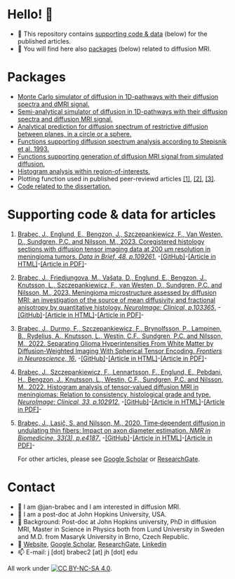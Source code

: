 # Hello! 👋
- 👀 This repository contains [supporting code & data](https://github.com/jan-brabec#supporting-code--data-for-articles) (below) for the published articles.
- 👀 You will find here also [packages](https://github.com/jan-brabec#packages) (below) related to diffusion MRI.

# Packages
- [Monte Carlo simulator of diffusion in 1D-pathways with their diffusion spectra and dMRI signal.](https://github.com/jan-brabec/undulating_fibers/tree/master/Monte%20Carlo)
- [Semi-analytical simulator of diffusion in 1D-pathways with their diffusion spectra and diffusion MRI signal.](https://github.com/jan-brabec/undulating_fibers/tree/master/Gaussian%20Sampling)
- [Analytical prediction for diffusion spectrum of restrictive diffusion between planes, in a circle or a sphere.](https://github.com/jan-brabec/undulating_fibers/tree/master/Analytical)
- [Functions supporting diffusion spectrum analysis according to Stepisnik et al. 1993.](https://github.com/jan-brabec/undulating_fibers/tree/master/Spectral%20Analysis/SA_functions)
- [Functions supporting generation of diffusion MRI signal from simulated diffusion.](https://github.com/jan-brabec/undulating_fibers/tree/master/Monte%20Carlo/MC_functions)
- [Histogram analysis within region-of-interests.](https://github.com/jan-brabec/tensor_valued_meningiomas_in_vivo/tree/main/Analysis)
- Plotting function used in published peer-reviewd articles [[1]](https://github.com/jan-brabec/tensor_valued_gliomas_in_vivo/tree/main/Analyze/figures), [[2]](https://github.com/jan-brabec/tensor_valued_meningiomas_in_vivo/tree/main/Analysis), [[3]](https://github.com/jan-brabec/undulating_fibers/tree/master/Spectral%20Analysis/plot_f).
- [Code related to the dissertation.](https://github.com/jan-brabec/kappa)

# Supporting code & data for articles
1. [Brabec, J., Englund, E., Bengzon, J., Szczepankiewicz, F., Van Westen, D., Sundgren, P.C. and Nilsson, M., 2023. Coregistered histology sections with diffusion tensor imaging data at 200 µm resolution in meningioma tumors. *Data in Brief, 48, p.109261.*](https://github.com/jan-brabec/microimaging_histology_DIB) -[[GitHub]](https://github.com/jan-brabec/microimaging_histology_DIB)-[[Article in HTML]](https://www.sciencedirect.com/science/article/pii/S2352340923003803)-[[Article in PDF]](https://pdf.sciencedirectassets.com/311593/1-s2.0-S2352340923X00031/1-s2.0-S2352340923003803/main.pdf?X-Amz-Security-Token=IQoJb3JpZ2luX2VjEPX%2F%2F%2F%2F%2F%2F%2F%2F%2F%2FwEaCXVzLWVhc3QtMSJGMEQCIQCYA7cQSS4TJNt5bzIzfYY2biPRiejFEiSr6FpBrdkDDAIfYBvZ1gLNGiOfA2nva3ZJuTb5XYadXsGzmjTTVsFbByq8BQiO%2F%2F%2F%2F%2F%2F%2F%2F%2F%2F8BEAUaDDA1OTAwMzU0Njg2NSIMv0rhQ45k7TXC4ygfKpAFnsWdxeKHSnrmS9glnZKkVHV%2F9dgMa4IqRrOc7aGyXF%2FNMM6%2Fh4ISmKvRnDVJl2l4OS0MepzSw%2F6rOuMSar%2BtkPRtqfKvGIwYazNodCJH9kKBkd3Lh75KK%2BCcYmVioeN7Ck7G5dSpCW8ZBivz6kILGqlkzHpEjIf3%2BCTtVqLiBM3X62DhunYy%2FnZ4ceMafKl%2BhosARKZ8MvtqqNU5OTsF2H9w3HZPg7coFbYEDqR7QV8MCXrbUk2Ao%2Fmon09pSXYrTEfniV4nD61dPGAqmabwWqCUr%2BZoEtYoCFg%2BQHrH458g7rQZc9Pogj1Pk0Be9n7wyWxGc7jg3DpItNiopokCVqyXY7sMbzQVheUg3Vdx1AU8Capyl3GCYpitGutu0wnD2Jbk9V5I4RAkyYVOFdymcw%2FH8G55jIScg%2BkKzaG335sXd5saaza3u%2F4XhRJlEXu0uWNV8sscGSL3whyprzJt8OJLXiOcL3J4GU%2BjvTqsXX4wy%2Bdq%2FhHvt%2Bp4NfhCqw8FTUhR4rSY2v3ZjbMMugXo6c7cBW1QSCXFqN7FUUShhm%2BavbUIgzUS2IQOkPf%2BOn3Ufp2mUkKO9hVBhIb%2BoPTJekKCXdk3oXf7B%2B1F%2Bq7IAMt%2Fe3kuDoe04wGEEuITqNktQnKQYhqWti%2BoEnFhshHBn7t94Xe34O3ci3k11J3EyE3t0ZYImw3PF2WDO5lwDJt5kw2qLVub%2F8iHLvGsyZ7IPju07Rwfc8T3vdauxhX4MZzs8BCdLd2Js1STm2g8b058SThXo0MwIyilOwL%2FPUz1M%2FKbOvAbaDg3%2FyD1zy1elLRB8mnvTuuClH61z6zFexqfZgmqWegBBDeeKavtzG63TjIZWkTEfSjxsxLEo1EfCr0w%2FJWUpgY6sgEztt4OR7CHm78%2FHbsgoVLJf4FQwU99gKOOQwdRq5tRA%2Fi4xqQaHv0ByBy%2BintbQqozoqcP3lQiqgxTOgfmO5uyy8fl6cKj%2FxtFpPVSf70dV8IbC1f7fjyf1vTgCP3PH0frGFSdaTFWobjLi4ygEWJ8H6sD4QQjPGAUOtrnCyetrzonjrhNj60jbllbNHT5CAL%2BpDSFw6vuWCHS%2BhdiiXncZaNXjE6ail72s2EsGt15Ox%2F1&X-Amz-Algorithm=AWS4-HMAC-SHA256&X-Amz-Date=20230729T140746Z&X-Amz-SignedHeaders=host&X-Amz-Expires=300&X-Amz-Credential=ASIAQ3PHCVTY62RKTA65%2F20230729%2Fus-east-1%2Fs3%2Faws4_request&X-Amz-Signature=ebbe12496a739b9d47f9831b2babf469b66955da6ef76ce7c4c934c0f6f7ee08&hash=581585a760a35bb45aa0a8c12fa2dbcdd44f1034e3cc759dd7a44aca689969fb&host=68042c943591013ac2b2430a89b270f6af2c76d8dfd086a07176afe7c76c2c61&pii=S2352340923003803&tid=spdf-f24bfaf1-392d-474c-b0d4-dba9058116ba&sid=270f82c256102447f11a1c1216acf439298cgxrqb&type=client&tsoh=d3d3LnNjaWVuY2VkaXJlY3QuY29t&ua=051b570a0b57000b5556&rr=7ee5ee16af332794&cc=cz)-

2. [Brabec, J., Friedjungova, M., Vašata, D., Englund, E., Bengzon, J., Knutsson, L., Szczepankiewicz, F., van Westen, D., Sundgren, P.C. and Nilsson, M., 2023. Meningioma microstructure assessed by diffusion MRI: an investigation of the source of mean diffusivity and fractional anisotropy by quantitative histology. *NeuroImage: Clinical, p.103365*.](https://github.com/jan-brabec/microimaging_vs_histology_in_meningeomas) -[[GitHub]](https://github.com/jan-brabec/microimaging_vs_histology_in_meningeomas)-[[Article in HTML]](https://www.sciencedirect.com/science/article/pii/S2213158223000542)-[[Article in PDF]](https://www.sciencedirect.com/science/article/pii/S2213158223000542/pdfft?isDTMRedir=true)-

3. [Brabec, J., Durmo, F., Szczepankiewicz, F., Brynolfsson, P., Lampinen, B., Rydelius, A., Knutsson, L., Westin, C.F., Sundgren, P.C. and Nilsson, M., 2022. Separating Glioma Hyperintensities From White Matter by Diffusion-Weighted Imaging With Spherical Tensor Encoding. *Frontiers in Neuroscience, 16*.](https://github.com/jan-brabec/tensor_valued_gliomas_in_vivo) -[[GitHub]](https://github.com/jan-brabec/tensor_valued_gliomas_in_vivo)-[[Article in HTML]](https://www.frontiersin.org/articles/10.3389/fnins.2022.842242/full)-[[Article in PDF]](https://www.frontiersin.org/articles/10.3389/fnins.2022.842242/pdf)-

4. [Brabec, J., Szczepankiewicz, F., Lennartsson, F., Englund, E., Pebdani, H., Bengzon, J., Knutsson, L., Westin, C.F., Sundgren, P.C. and Nilsson, M., 2022. Histogram analysis of tensor-valued diffusion MRI in meningiomas: Relation to consistency, histological grade and type. *NeuroImage: Clinical, 33, p.102912*.](https://github.com/jan-brabec/tensor_valued_meningiomas_in_vivo) -[[GitHub]](https://github.com/jan-brabec/tensor_valued_meningiomas_in_vivo)-[[Article in HTML]](https://www.sciencedirect.com/science/article/pii/S2213158221003569)-[[Article in PDF]](https://www.sciencedirect.com/science/article/pii/S2213158221003569/pdfft?isDTMRedir=true)-

5. [Brabec, J., Lasič, S. and Nilsson, M., 2020. Time‐dependent diffusion in undulating thin fibers: Impact on axon diameter estimation. *NMR in Biomedicine, 33(3), p.e4187*.](https://github.com/jan-brabec/undulating_fibers) -[[GitHub]](https://github.com/jan-brabec/undulating_fibers)-[[Article in HTML]](https://analyticalsciencejournals.onlinelibrary.wiley.com/doi/abs/10.1002/nbm.4187)-[[Article in PDF]](https://analyticalsciencejournals.onlinelibrary.wiley.com/doi/pdfdirect/10.1002/nbm.4187)-

   For other articles, please see [Google Scholar](https://scholar.google.com/citations?hl=en&user=c01AYp4AAAAJ) or [ResearchGate](https://www.researchgate.net/profile/Jan-Brabec-4).

# Contact
- 👋 I am @jan-brabec and I am interested in diffusion MRI.
- 👀 I am a post-doc at John Hopkins University, USA.
- 👀 Background: Post-doc at John Hopkins university, PhD in diffusion MRI, Master in Science in Physics both from Lund University in Sweden and M.D. from Masaryk University in Brno, Czech Republic.
- 👀 [Website](https://jan-brabec.github.io), [Google Scholar](https://scholar.google.com/citations?hl=en&user=c01AYp4AAAAJ), [ResearchGate](https://www.researchgate.net/profile/Jan-Brabec-4), [Linkedin](https://www.linkedin.com/in/brabec-jan/)
- 📫 E-mail: j [dot] brabec2 [at] jh [dot] edu




All work under [![CC BY-NC-SA 4.0][cc-by-nc-sa-shield]][cc-by-nc-sa].

[cc-by-nc-sa]: http://creativecommons.org/licenses/by-nc-sa/4.0/
[cc-by-nc-sa-shield]: https://img.shields.io/badge/License-CC%20BY--NC--SA%204.0-lightgrey.svg

